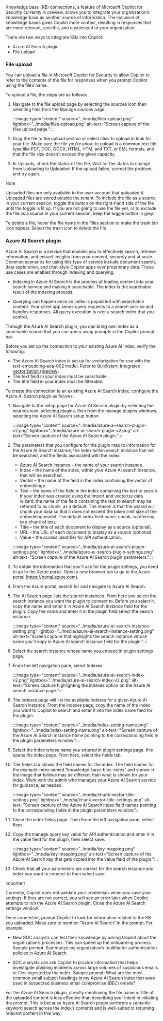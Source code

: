 
Knowledge base (KB) connections, a feature of Microsoft Copilot for Security currently in preview, allows you to integrate your organization’s knowledge base as another source of information. The inclusion of knowledge bases gives Copilot more context, resulting in responses that are more relevant, specific, and customized to your organization.

There are two ways to integrate KBs into Copilot:

- Azure AI Search plugin
- File upload

### File upload

You can upload a file in Microsoft Copilot for Security to allow Copilot to refer to the contents of the file for responses when you prompt Copilot using the file’s name.

To upload a file, the steps are as follows:

1. Navigate to the file upload page by selecting the sources icon then selecting files from the Manage sources page.

      :::image type="content" source="../media/files-upload.png" lightbox="../media/files-upload.png" alt-text="Screen capture of the files upload page.":::

1. Drag the file to the upload section or select click to upload to look for your file. Make sure the file you're about to upload is a common text file type like PDF, DOC, DOCX, HTML, HTM, and TXT, or EML formats, and that the file size doesn't exceed the given capacity.

1. In Uploads, check the status of the file. Wait for the status to change from Uploading to Uploaded. If the upload failed, correct the problem, and try again.

  > [!NOTE]
  > Uploaded files are only available to the user account that uploaded it. Uploaded files are stored outside the tenant. To include the file as a source in your current session, toggle the button on the right-hand side of the file until the toggle is lit up. If you are not going to use the file yet, or to exclude the file as a source in your current session, keep the toggle button in grey.

To delete a file, hover the file name in the Files section to make the trash bin icon appear. Select the trash icon to delete the file.

### Azure AI Search plugin

Azure AI Search is a service that enables you to effectively search, retrieve information, and extract insights from your content, securely and at scale. Common scenarios for using this type of service include document search, data exploration, and chat-style Copilot apps over proprietary data. These use cases are enabled through indexing and querying.

- Indexing in Azure AI Search is the process of loading content into your search service and making it searchable. The index is the searchable result of the indexing process.

- Querying can happen once an index is populated with searchable content. Your client app sends query requests to a search service and handles responses. All query execution is over a search index that you control.

Through the Azure AI Search plugin, you can bring own index as a searchable source that you can query using prompts in the Copilot prompt bar.

Before you set up the connection to your existing Azure AI index, verify the following:

- The Azure AI Search index is set up for vectorization for use with the text-embedding-ada-002 model. Refer to [Quickstart: Integrated vectorization (preview)](/azure/search/search-get-started-portal-import-vectors)
- The text field in your index must be searchable.
- The title field in your index must be filterable.

To create the connection to an existing Azure AI Search index, configure the Azure AI Search plugin as follows:

1. Navigate to the setup page for Azure AI Search plugin by selecting the sources icon, selecting plugins, then from the manage plugins windows, selecting the Azure AI Search setup button.

   :::image type="content" source="../media/azure-ai-search-plugin-v2.png" lightbox="../media/azure-ai-search-plugin-v2.png" alt-text="Screen capture of the Azure AI Search plugin.":::

1. The parameters that you configure for the plugin map to information for the Azure AI Search instance, the index within search instance that will be searched, and the fields associated with the index.

    - Azure AI Search instance – the name of your search instance.
    - Index – the name of the index, within your Azure AI search instance, that will be searched.
    - Vector – the name of the field in the index containing the vector of embeddings.
    - Text – the name of the field in the index containing the text to search.  If your index was created using the Import and vectorize data wizard, the name of the field containing the text to search may be referred to as chunk, as a default. The reason is that the wizard will chunk your data so that it does not exceed the token limit size of the embedding model.  The default index field name, chunk, is referring to a chunk of text.
    - Title – the title of each document to display as a source (optional).
    - URL – the URL of each document to display as a source (optional).
    - Value – the access identifier for API authentication.

   :::image type="content" source="../media/azure-ai-search-plugin-settings.png" lightbox="../media/azure-ai-search-plugin-settings.png" alt-text="Screen capture of the Azure AI Search plugin parameters.":::

1. To obtain the information that you'll use for the plugin settings, you need to go to the Azure portal. Open a new browser tab to go to the Azure portal (https://portal.azure.com).

1. From the Azure portal, search for and navigate to Azure AI Search.

1. The AI Search page lists the search instances. From here you select the search instance you want the plugin to connect to. Before you select it, copy the name and enter it in Azure AI Search instance field for the plugin. Copy the name and enter it in the plugin field select the search instance.

   :::image type="content" source="../media/azure-ai-search-instance-setting.png" lightbox="../media/azure-ai-search-instance-setting.png" alt-text="Screen capture that highlights the search instance whose name you'll copy in Azure AI search instance field for the plugin.":::  

1. Select the search instance whose name you entered in plugin settings page.

1. From the left navigation pane, select Indexes.

    :::image type="content" source="../media/azure-ai-search-index-v2.png" lightbox="../media/azure-ai-search-index-v2.png" alt-text="Screen capture highlighting the indexes option on the Azure AI search instance page.":::  

1. The indexes page will list the available indexes for a given Azure AI Search instance. From the indexes page, copy the name of the index you want to Copilot to search and enter it into the index name field for the plugin.

    :::image type="content" source="../media/index-setting-name.png" lightbox="../media/index-setting-name.png" alt-text="Screen capture of the Azure AI Search instance name pointing to the corresponding field in the plugin parameters window.":::  

1. Select the index whose name you entered in plugin settings page. this opens the index page. From here, select the fields tab.

1. The fields tab shows the field names for the index. The field names for the example index named "knowledge-base-bloc-index" and shown in the image that follows may be different than what is shown for your index. Work with the admin who manages your Azure AI Search service for guidance, as needed.

      :::image type="content" source="../media/chunk-vector-title-settings.png" lightbox="../media/chunk-vector-title-settings.png" alt-text="Screen capture of the Azure AI Search index field names pointing to the corresponding fields in the plugin parameters window.":::

1. Close the index fields page. Then From the left navigation pane, select Keys.

1. Copy the manage query key value for API authentication and enter it in the value field for the plugin, then select save.

      :::image type="content" source="../media/key-mapping.png" lightbox="../media/key-mapping.png" alt-text="Screen capture of the Azure AI Search key that gets copied into the value field of the plugin.":::

1. Check that all your parameters are correct for the search instance and index you want to connect to then select save.

  > [!IMPORTANT]
  > Currently, Copilot does not validate your credentials when you save your settings. If they are not correct, you will see an error later when Copilot attempts to run the Azure AI Search plugin. Close the Azure AI Search settings window.

Once connected, prompt Copilot to look for information related to the KB you uploaded. Make sure to mention "Azure AI Search" in the prompt. For example:

- New SOC analysts can test their knowledge by asking Copilot about the organization’s processes. This can speed up the onboarding process. Sample prompt: Summarize my organization’s multifactor authentication policies in Azure AI Search.

- SOC analysts can ask Copilot to provide information that helps investigate phishing incidents across large volumes of suspicious emails or files ingested by the index. Sample prompt: What are the most common email subject headings in my Azure AI Search index that were used in suspected business email compromise (BEC) emails?

For the Azure AI Search plugin, directly mentioning the file name or title of the uploaded content is less effective than describing your intent in initiating the prompt. This is because Azure AI Search plugin performs a semantic keyword search across the index’s contents and is well-suited to returning relevant content in this way.
